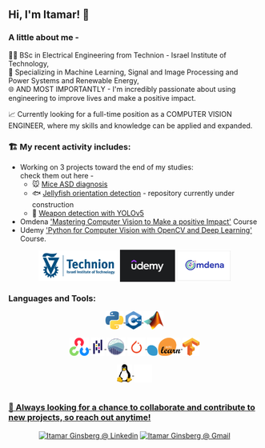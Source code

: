 ## Hi, I'm Itamar! 👋

  ### A little about me - 
👨‍🎓 BSc in Electrical Engineering from Technion - Israel Institute of Technology,  
🤖 Specializing in Machine Learning, Signal and Image Processing and Power Systems and Renewable Energy,  
🌐 AND MOST IMPORTANTLY - I'm incredibly passionate about using engineering to improve lives and make a positive impact.

📈 Currently looking for a full-time position as a COMPUTER VISION ENGINEER, where my skills and knowledge can be applied and expanded.  

  ### 🏗️ My recent activity includes: 
- Working on 3 projects toward the end of my studies:  
check them out here - 
  - 🐭 [Mice ASD diagnosis](https://github.com/etgins/Mice_ASD_Diagnosis) 
  - 🐟 [Jellyfish orientation detection](https://github.com/etgins/jellyfish_orientation) - repository currently under construction
  - 🔫 [Weapon detection with YOLOv5](https://github.com/etgins/weapon_detection_with_transfer_learning)
- Omdena ['Mastering Computer Vision to Make a positive Impact'](https://omdena.com/course/mastering-computer-vision-to-make-an-impact-real-world-case-study/) Course
- Udemy ['Python for Computer Vision with OpenCV and Deep Learning'](https://www.udemy.com/course/python-for-computer-vision-with-opencv-and-deep-learning/) Course.

<p align="center">
<a href="https://ece.technion.ac.il/" target="blank"><img align="center" src="Technion.jpg" alt="Technion" height="60"  /></a>
  <a href="https://www.udemy.com/" target="blank"><img align="center" src="udemy.jpg" alt="Udemy" height="64" /></a>
  <a href="https://omdena.com/" target="blank"><img align="center" src="omdena.png" alt="Omdena" height="60"  /></a>

### Languages and Tools:
<p align="center">
<a href="https://www.python.org" target="_blank"> <img align="center" alt="Python" height="36" src="https://github.com/etgins/etgins/blob/main/python-5.svg?raw=true"/> </a>
<a href="https://www.w3schools.com/cpp/" target="_blank"> <img align="center" alt="C++" height="36" src="https://github.com/etgins/etgins/blob/main/c%2B%2B.png"/> </a>
<a href="https://www.mathworks.com/products/matlab.html" target="_blank"> <img align="center" alt="Matlab" height="36" src="https://github.com/etgins/etgins/blob/main/matlab.png"/> </a>
  <br />
  <br />
<a href="https://opencv.org/" target="_blank"> <img align="center" alt="openCV" height="36" src="https://github.com/etgins/etgins/blob/main/opencv.png"/> </a>
<a href="https://pandas.pydata.org/" target="_blank"> <img align="center" alt="pandas" height="36" src="https://github.com/etgins/etgins/blob/main/pandas_mark.svg"/> </a>
<a href="https://seaborn.pydata.org/" target="_blank"> <img align="center" alt="seaborn" height="36" src="https://github.com/etgins/etgins/blob/main/seaborn.svg"/> </a>
<a href="https://pytorch.org/" target="_blank"> <img align="center" alt="pytorch" height="36" src="https://github.com/etgins/etgins/blob/main/pytorch-logo.png?raw=true"/> </a>
<a href="https://scikit-learn.org/stable/" target="_blank"> <img align="center" alt="scikit-learn" height="36" src="https://github.com/etgins/etgins/blob/main/sklearn.png"/> </a>
<a href="https://www.tensorflow.org/" target="_blank"> <img align="center" alt="tensorflow" height="36" src="https://github.com/etgins/etgins/blob/main/Tensorflow_logo.png"/> </a>
  <br />
  <br />
<a href="https://www.linux.org/" target="_blank"> <img align="center" alt="Linux" height="36" src="https://github.com/etgins/etgins/blob/main/linux.png" />
<a href="https://github.com/" target="_blank"> <img align="center" alt="GitHub" height="36" src="https://github.com/Aakarsh-B/trying-repos/blob/master/github.svg" />
<br />
<br />
  

  ### 🤝 Always looking for a chance to collaborate and contribute to new projects, so reach out anytime!
<p align="center">
<a href="https://www.linkedin.com/in/itamar-ginsberg/" target="blank"><img align="center" src="https://upload.wikimedia.org/wikipedia/commons/c/ca/LinkedIn_logo_initials.png" alt="Itamar Ginsberg @ Linkedin" height="36"  /></a>
  <a href="mailto:itamar.gins@gmail.com" target="blank"><img align="center" src="https://logos-world.net/wp-content/uploads/2020/11/Gmail-Logo.png" alt="Itamar Ginsberg @ Gmail" height="30" /></a>
  
  
  <!--
**etgins/etgins** is a ✨ _special_ ✨ repository because its `README.md` (this file) appears on your GitHub profile.

Here are some ideas to get you started:

- 🔭 I’m currently working on ...
- 🌱 I’m currently learning ...
- 👯 I’m looking to collaborate on ...
- 🤔 I’m looking for help with ...
- 💬 Ask me about ...
- 📫 How to reach me: ...
- 😄 Pronouns: ...
- ⚡ Fun fact: ...
-->
